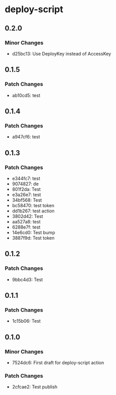 # deploy-script

## 0.2.0

### Minor Changes

- d25bc13: Use DeployKey instead of AccessKey

## 0.1.5

### Patch Changes

- ab10cd5: test

## 0.1.4

### Patch Changes

- a947cf6: test

## 0.1.3

### Patch Changes

- e344fc7: test
- 9074827: de
- 801f2da: Test
- e3a26e7: test
- 34bf568: Test
- bc58470: test token
- dd1b267: test action
- 3802d42: Test
- aa527a8: test
- 6288e7f: test
- 14e6cd0: Test bump
- 3887f9d: Test token

## 0.1.2

### Patch Changes

- 9bbc4d3: Test

## 0.1.1

### Patch Changes

- 1c15b06: Test

## 0.1.0

### Minor Changes

- 7524dc6: First draft for deploy-script action

### Patch Changes

- 2cfcae2: Test publish
